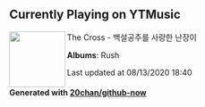 ## Currently Playing on YTMusic

[<img align="left" width="100" src="https://lh3.googleusercontent.com/w72CTHbdIzF7rpMVqmleuJ4OSJGo33hyT0o3NObd5C2ugKdl9oK5TIugZAWW3vs0ru_eKms7oOOM8aqR">](https://music.youtube.com/channel/UCYVBzfV5IEk3bCMyPeqV1fg)

The Cross - 백설공주를 사랑한 난장이

**Albums**: Rush

Last updated at 08/13/2020 18:40

#### Generated with [20chan/github-now](https://github.com/20chan/github-now)


<!--
**20chan/20chan** is a ✨ _special_ ✨ repository because its `README.md` (this file) appears on your GitHub profile.

Here are some ideas to get you started:

- 🔭 I’m currently working on ...
- 🌱 I’m currently learning ...
- 👯 I’m looking to collaborate on ...
- 🤔 I’m looking for help with ...
- 💬 Ask me about ...
- 📫 How to reach me: ...
- 😄 Pronouns: ...
- ⚡ Fun fact: ...
-->
